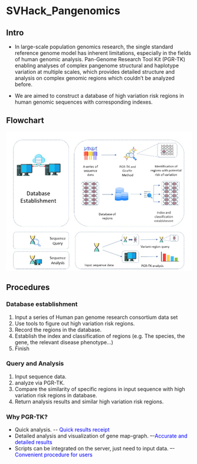 # SVHack_Pangenomics

## Intro
- In large-scale population genomics research, the single standard reference genome model has inherent limitations, especially in the fields of human genomic analysis. Pan-Genome Research Tool Kit (PGR-TK) enabling analyses of complex pangenome structural and haplotype variation at multiple scales, which provides detailed structure and analysis on complex genomic regions which couldn’t be analyzed before.

- We are aimed to construct a database of high variation risk regions in human genomic sequences with corresponding indexes. 

## Flowchart
![image](https://github.com/collaborativebioinformatics/SVHack_Pangenomics/blob/main/graphic%20flowchart.jpg)

## Procedures
### Database establishment
1. Input a series of Human pan genome research consortium data set
2. Use tools to figure out high variation risk regions.
3.  Record the regions in the database.
4. Establish the index and classification of regions (e.g. The species, the gene, the relevant disease phenotype…)
5. Finish


### Query and Analysis
1. Input sequence data.
2. analyze via PGR-TK.
3. Compare the similarity of specific regions in input sequence with high variation risk regions in database.
4. Return analysis results and similar high variation risk regions.

### Why PGR-TK?
- Quick analysis. --<font color="Blue"> Quick results receipt</font>
- Detailed analysis and visualization of gene map-graph. –-<font color="Blue">Accurate and detailed results</font>
- Scripts can be integrated on the server, just need to input data. –-<font color="Blue">Convenient procedure for users</font>

